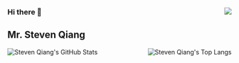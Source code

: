 <h3>Hi there 👋 <img src="https://visitor-badge.glitch.me/badge?page_id=qiangmouren" align="right"/> </h3>
<h2>Mr. Steven Qiang</h2>

<img title="Steven Qiang's GitHub Stats"  align="left"  src="https://github-readme-stats.vercel.app/api?username=qiangmouren&hide=issues&show_icons=true" alt="Steven Qiang's GitHub Stats"/>
    
<img title="Steven Qiang's Top Langs"  align="right"  src="https://github-readme-stats.vercel.app/api/top-langs/?username=qiangmouren&layout=compact&hide=html" alt="Steven Qiang's Top Langs"/>
